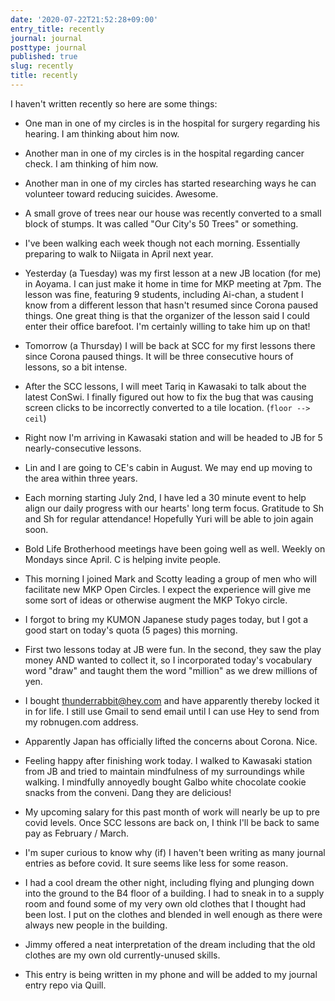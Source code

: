 ```yaml
---
date: '2020-07-22T21:52:28+09:00'
entry_title: recently
journal: journal
posttype: journal
published: true
slug: recently
title: recently
---
```


I haven't written recently so here are some things:

* One man in one of my circles is in the hospital for surgery regarding his hearing.  I am thinking about him now.

* Another man in one of my circles is in the hospital regarding cancer check.  I am thinking of him now.

* Another man in one of my circles has started researching ways he can volunteer toward reducing suicides. Awesome.

* A small grove of trees near our house was recently converted to a small block of stumps. It was called "Our City's 50 Trees" or something.

* I've been walking each week though not each morning.  Essentially preparing to walk to Niigata in April next year.

* Yesterday (a Tuesday) was my first lesson at a new JB location (for me) in Aoyama.  I can just make it home in time for MKP meeting at 7pm.  The lesson was fine, featuring 9 students, including Ai-chan, a student I know from a different lesson that hasn't resumed since Corona paused things.  One great thing is that the organizer of the lesson said I could enter their office barefoot.  I'm certainly willing to take him up on that!

* Tomorrow (a Thursday) I will be back at SCC for my first lessons there since Corona paused things.  It will be three consecutive hours of lessons, so a bit intense.

* After the SCC lessons, I will meet Tariq in Kawasaki to talk about the latest ConSwi.  I finally figured out how to fix the bug that was causing screen clicks to be incorrectly converted to a tile location.  (`floor --> ceil`)

* Right now I'm arriving in Kawasaki station and will be headed to JB for 5 nearly-consecutive lessons.

* Lin and I are going to CE's cabin in August.  We may end up moving to the area within three years.

* Each morning starting July 2nd, I have led a 30 minute event to help align our daily progress with our hearts' long term focus.  Gratitude to Sh and Sh for regular attendance! Hopefully Yuri will be able to join again soon.

* Bold Life Brotherhood meetings have been going well as well.  Weekly on Mondays since April.  C is helping invite people.

* This morning I joined Mark and Scotty leading a group of men who will facilitate new MKP Open Circles.   I expect the experience will give me some sort of ideas or otherwise augment the MKP Tokyo circle.

* I forgot to bring my KUMON Japanese study pages today, but I got a good start on today's quota (5 pages) this morning.

* First two lessons today at JB were fun.  In the second, they saw the play money AND wanted to collect it, so I incorporated today's vocabulary word "draw" and taught them the word "million" as we drew millions of yen.

* I bought thunderrabbit@hey.com and have apparently thereby locked it in for life.  I still use Gmail to send email until I can use Hey to send from my robnugen.com address.

* Apparently Japan has officially lifted the concerns about Corona.  Nice.

* Feeling happy after finishing work today.  I walked to Kawasaki station from JB and tried to maintain mindfulness of my surroundings while walking.  I mindfully annoyedly bought Galbo white chocolate cookie snacks from the conveni. Dang they are delicious!

* My upcoming salary for this past month of work will nearly be up to pre covid levels.  Once SCC lessons are back on, I think I'll be back to same pay as February / March.

* I'm super curious to know why (if) I haven't been writing as many journal entries as before covid.  It sure seems like less for some reason.

* I had a cool dream the other night, including flying and plunging down into the ground to the B4 floor of a building. I had to sneak in to a supply room and found some of my very own old clothes that I thought had been lost.  I put on the clothes and blended in well enough as there were always new people in the building.

* Jimmy offered a neat interpretation of the dream including that the old clothes are my own old currently-unused skills.

* This entry is being written in my phone and will be added to my journal entry repo via Quill.
